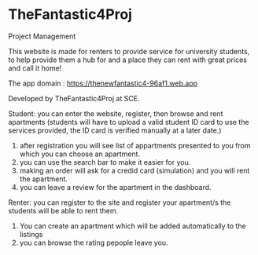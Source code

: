 # TheFantastic4Proj
Project Management

This website is made for renters to provide service for university students, to help provide them a hub for and a place they can rent with great prices and call it home!

The app domain : https://thenewfantastic4-96af1.web.app

Developed by TheFantastic4Proj at SCE.

Student: you can enter the website, register, then browse and rent apartments (students will have to upload a valid student ID card to use the services provided, the ID card is verified manually at a later date.)
1. after registration you will see list of appartments presented to you from which you can choose an apartment.
2. you can use the search bar to make it easier for you.
3. making an order will ask for a credid card (simulation) and you will rent the apartment.
4. you can leave a review for the apartment in the dashboard.


Renter: you can register to the site and register your apartment/s the students will be able to rent them.
1. You can create an apartment which will be added automatically to the listings
2. you can browse the rating pepople leave you.
